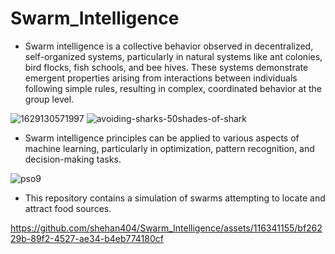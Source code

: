 # Swarm_Intelligence

* Swarm intelligence is a collective behavior observed in decentralized, self-organized systems, particularly in natural systems like ant colonies, bird flocks, fish schools, and bee hives. These systems demonstrate emergent properties arising from interactions between individuals following simple rules, resulting in complex, coordinated behavior at the group level.

![1629130571997](https://github.com/shehan404/Swarm_Intelligence/assets/116341155/fd4e3ce2-f416-4e46-bab5-f3bee9f36f8a)
![avoiding-sharks-50shades-of-shark](https://github.com/shehan404/Swarm_Intelligence/assets/116341155/6dad2214-258b-4fa4-9549-7ee3927866bb)


* Swarm intelligence principles can be applied to various aspects of machine learning, particularly in optimization, pattern recognition, and decision-making tasks.

![pso9](https://github.com/shehan404/Swarm_Intelligence/assets/116341155/50122993-1695-421a-ad70-4feb5266c4c2)

* This repository contains a simulation of swarms attempting to locate and attract food sources.

https://github.com/shehan404/Swarm_Intelligence/assets/116341155/bf26229b-89f2-4527-ae34-b4eb774180cf

